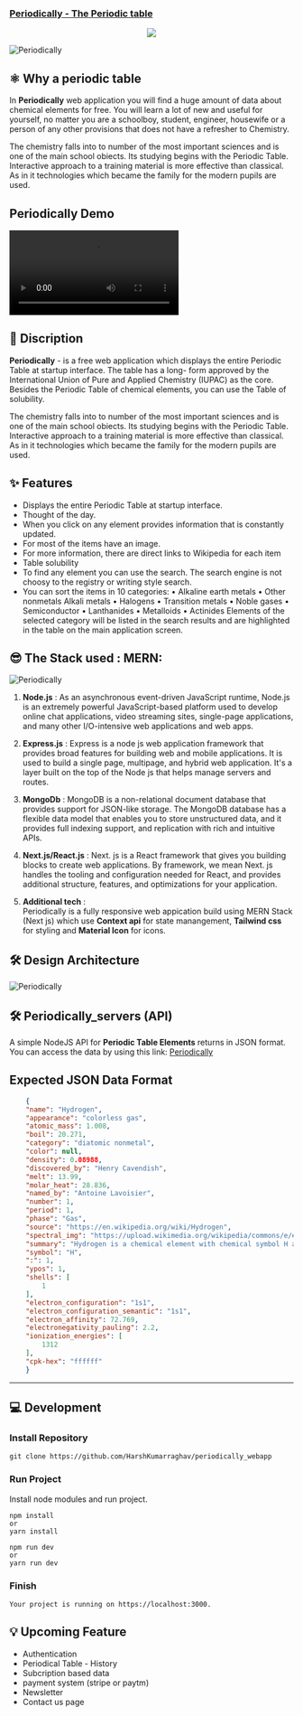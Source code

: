 ### [Periodically - The Periodic table](https://periodically-webapp.vercel.app/)
<p align="center">
<img src="https://img.shields.io/badge/Author-@HarshKumarraghav-critical" />
</p>

![Periodically](public/Periodically-poster.gif)


## ⚛️ Why a periodic table
In **Periodically** web application you will find a huge amount of data about chemical elements for free. You will learn a lot of new and useful for yourself, no matter you are a schoolboy, student, engineer, housewife or a person of any other provisions that does not have a refresher to Chemistry.

The chemistry falls into to number of the most important sciences and is one of the main school obiects.
Its studying begins with the Periodic Table. Interactive approach to a training material is more effective than classical. As in it
technologies which became the family for the modern pupils are used.

## Periodically Demo

![Periodically](public/periodically_demo.webm)

## 📌 Discription 

**Periodically** - is a free web application which displays the entire Periodic Table at startup interface. The table has a long-
form approved by the International Union of Pure and Applied Chemistry (IUPAC) as the core. Besides the Periodic Table of
chemical elements, you can use the Table of solubility.

The chemistry falls into to number of the most important sciences and is one of the main school obiects.
Its studying begins with the Periodic Table. Interactive approach to a training material is more effective than classical. As in it
technologies which became the family for the modern pupils are used.


## ✨ Features
- Displays the entire Periodic Table at startup interface.
- Thought of the day.
- When you click on any element provides information that is constantly updated.
- For most of the items have an image.
- For more information, there are direct links to Wikipedia for each item
- Table solubility
- To find any element you can use the search. The search engine is not choosy to the registry or writing style search.
- You can sort the items in 10 categories:
• Alkaline earth metals
• Other nonmetals
Alkali metals
• Halogens
• Transition metals
• Noble gases
• Semiconductor
• Lanthanides
• Metalloids
• Actinides
Elements of the selected category will be listed in the search results and are highlighted in the table on the main application
screen.



## 😎 The Stack used : MERN:
![Periodically](public/mern.png)

 1. **Node.js** : 
As an asynchronous event-driven JavaScript runtime, Node.js is an extremely powerful JavaScript-based platform used to develop online chat applications, video streaming sites, single-page applications, and many other I/O-intensive web applications and web apps. 

 2. **Express.js** : 
Express is a node js web application framework that provides broad features for building web and mobile applications. It is used to build a single page, multipage, and hybrid web application.
It's a layer built on the top of the Node js that helps manage servers and routes. 

3. **MongoDb** : 
MongoDB is a non-relational document database that provides support for JSON-like storage. The MongoDB database has a flexible data model that enables you to store unstructured data, and it provides full indexing support, and replication with rich and intuitive APIs. 

4. **Next.js/React.js** : 
Next. js is a React framework that gives you building blocks to create web applications. By framework, we mean Next. js handles the tooling and configuration needed for React, and provides additional structure, features, and optimizations for your application.

5. **Additional tech** :  
 Periodically is a fully responsive web appication build using MERN Stack (Next js) which use **Context api** for state manangement, **Tailwind css** for styling and **Material Icon** for icons.
 
## 🛠️  Design Architecture

![Periodically](public/design_arc.png)

## 🛠️  Periodically_servers (API)

A simple NodeJS API for **Periodic Table Elements** returns in JSON format.
You can access the data by using this link:
[Periodically](https://periodically-servers.herokuapp.com/)


## Expected JSON Data Format


```json
    {
    "name": "Hydrogen",
    "appearance": "colorless gas",
    "atomic_mass": 1.008,
    "boil": 20.271,
    "category": "diatomic nonmetal",
    "color": null,
    "density": 0.08988,
    "discovered_by": "Henry Cavendish",
    "melt": 13.99,
    "molar_heat": 28.836,
    "named_by": "Antoine Lavoisier",
    "number": 1,
    "period": 1,
    "phase": "Gas",
    "source": "https://en.wikipedia.org/wiki/Hydrogen",
    "spectral_img": "https://upload.wikimedia.org/wikipedia/commons/e/e4/Hydrogen_Spectra.jpg",
    "summary": "Hydrogen is a chemical element with chemical symbol H and atomic number 1. With an atomic weight of 1.00794 u, hydrogen is the lightest element on the periodic table. Its monatomic form (H) is the most abundant chemical substance in the Universe, constituting roughly 75% of all baryonic mass.",
    "symbol": "H",
    ":": 1,
    "ypos": 1,
    "shells": [
        1
    ],
    "electron_configuration": "1s1",
    "electron_configuration_semantic": "1s1",
    "electron_affinity": 72.769,
    "electronegativity_pauling": 2.2,
    "ionization_energies": [
        1312
    ],
    "cpk-hex": "ffffff"
    }
```
---

## 💻 Development
### Install Repository
```git
git clone https://github.com/HarshKumarraghav/periodically_webapp
```

### Run Project
Install node modules and run project.
```
npm install 
or
yarn install
```
```
npm run dev
or 
yarn run dev
```
### Finish
```
Your project is running on https://localhost:3000.
```

## 💡 Upcoming Feature

- Authentication
- Periodical Table - History 
- Subcription based data 
- payment system (stripe or paytm)
- Newsletter
- Contact us page
